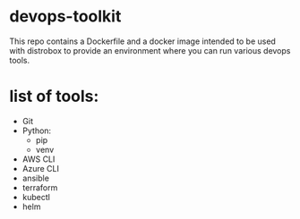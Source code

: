 # devops-toolkit

This repo contains a Dockerfile and a docker image intended to be used with distrobox to provide an environment where you can run various devops tools.

# list of tools:

- Git
- Python:
  - pip
  - venv
- AWS CLI
- Azure CLI
- ansible
- terraform
- kubectl
- helm